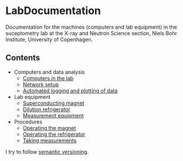 # LabDocumentation

Documentation for the machines (computers and lab equipment) in the suceptometry lab at the X-ray and Neutron Science section, Niels Bohr Institute, University of Copenhagen.

## Contents

* Computers and data analysis
  * [Computers in the lab](LabComputers.md)
  * [Network setup](NetworkSetup.md)
  * [Automated logging and plotting of data](Plotting.md)
* Lab equipment
  * [Superconducting magnet](Magnet.md)
  * [Dilution refrigerator](Dilfridge.md)
  * [Measurement equipment](BigBoxes.md)
* Procedures
  * [Operating the magnet](MagnetOperation.md)
  * [Operating the refrigerator](DilfridgeOperation.md)
  * [Taking measurements](Measurements.md)

I try to follow [semantic versioning](https://semver.org/).